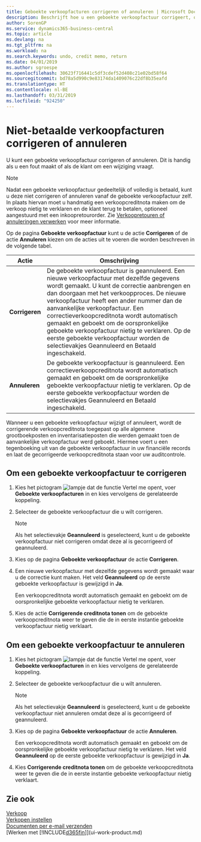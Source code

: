 ```yaml
---
title: Geboekte verkoopfacturen corrigeren of annuleren | Microsoft Docs
description: Beschrijft hoe u een geboekte verkoopfactuur corrigeert, ongedaan maakt of annuleert en een verkoopcreditnota vereffent.
author: SorenGP
ms.service: dynamics365-business-central
ms.topic: article
ms.devlang: na
ms.tgt_pltfrm: na
ms.workload: na
ms.search.keywords: undo, credit memo, return
ms.date: 04/01/2019
ms.author: sgroespe
ms.openlocfilehash: 30623f716441c5df3cdef52d408c21e02bd58f64
ms.sourcegitcommit: bd78a5d990c9e83174da1409076c22df8b35eafd
ms.translationtype: HT
ms.contentlocale: nl-BE
ms.lasthandoff: 03/31/2019
ms.locfileid: "924250"
---
```

# <a name="correct-or-cancel-unpaid-sales-invoices"></a>Niet-betaalde verkoopfacturen corrigeren of annuleren
U kunt een geboekte verkoopfactuur corrigeren of annuleren. Dit is handig als u een fout maakt of als de klant om een wijziging vraagt.

> [!NOTE]  
>   Nadat een geboekte verkoopfactuur gedeeltelijk of volledig is betaald, kunt u deze niet corrigeren of annuleren vanaf de geboekte verkoopfactuur zelf. In plaats hiervan moet u handmatig een verkoopcreditnota maken om de verkoop nietig te verklaren en de klant terug te betalen, optioneel aangestuurd met een inkoopretourorder. Zie [Verkoopretouren of annuleringen verwerken](sales-how-process-sales-returns-cancellations.md) voor meer informatie.

Op de pagina **Geboekte verkoopfactuur** kunt u de actie **Corrigeren** of de actie **Annuleren** kiezen om de acties uit te voeren die worden beschreven in de volgende tabel.

| Actie | Omschrijving |
| --- | --- |
| **Corrigeren** |De geboekte verkoopfactuur is geannuleerd. Een nieuwe verkoopfactuur met dezelfde gegevens wordt gemaakt. U kunt de correctie aanbrengen en dan doorgaan met het verkoopproces. De nieuwe verkoopfactuur heeft een ander nummer dan de aanvankelijke verkoopfactuur. Een correctieverkoopcreditnota wordt automatisch gemaakt en geboekt om de oorspronkelijke geboekte verkoopfactuur nietig te verklaren. Op de eerste geboekte verkoopfactuur worden de selectievakjes Geannuleerd en Betaald ingeschakeld. |
| **Annuleren** |De geboekte verkoopfactuur is geannuleerd. Een correctieverkoopcreditnota wordt automatisch gemaakt en geboekt om de oorspronkelijke geboekte verkoopfactuur nietig te verklaren. Op de eerste geboekte verkoopfactuur worden de selectievakjes Geannuleerd en Betaald ingeschakeld. |

Wanneer u een geboekte verkoopfactuur wijzigt of annuleert, wordt de corrigerende verkoopcreditnota toegepast op alle algemene grootboekposten en inventarisatieposten die werden gemaakt toen de aanvankelijke verkoopfactuur werd geboekt. Hiermee voert u een tegenboeking uit van de geboekte verkoopfactuur in uw financiële records en laat de gecorrigeerde verkoopcreditnota staan voor uw auditcontrole.

## <a name="to-correct-a-posted-sales-invoice"></a>Om een geboekte verkoopfactuur te corrigeren
1. Kies het pictogram ![lampje dat de functie Vertel me opent](media/ui-search/search_small.png "Vertel me wat u wilt doen"), voer **Geboekte verkoopfacturen** in en kies vervolgens de gerelateerde koppeling.  
2. Selecteer de geboekte verkoopfactuur die u wilt corrigeren.

    > [!NOTE]  
    >   Als het selectievakje **Geannuleerd** is geselecteerd, kunt u de geboekte verkoopfactuur niet corrigeren omdat deze al is gecorrigeerd of geannuleerd.
3. Kies op de pagina **Geboekte verkoopfactuur** de actie **Corrigeren**.  
4. Een nieuwe verkoopfactuur met dezelfde gegevens wordt gemaakt waar u de correctie kunt maken. Het veld **Geannuleerd** op de eerste geboekte verkoopfactuur is gewijzigd in **Ja**.

    Een verkoopcreditnota wordt automatisch gemaakt en geboekt om de oorspronkelijke geboekte verkoopfactuur nietig te verklaren.
5. Kies de actie **Corrigerende creditnota tonen** om de geboekte verkoopcreditnota weer te geven die de in eerste instantie geboekte verkoopfactuur nietig verklaart.

## <a name="to-cancel-a-posted-sales-invoice"></a>Om een geboekte verkoopfactuur te annuleren
1. Kies het pictogram ![lampje dat de functie Vertel me opent](media/ui-search/search_small.png "Vertel me wat u wilt doen"), voer **Geboekte verkoopfacturen** in en kies vervolgens de gerelateerde koppeling.  
2. Selecteer de geboekte verkoopfactuur die u wilt annuleren.

    > [!NOTE]  
    >   Als het selectievakje **Geannuleerd** is geselecteerd, kunt u de geboekte verkoopfactuur niet annuleren omdat deze al is gecorrigeerd of geannuleerd.
3. Kies op de pagina **Geboekte verkoopfactuur** de actie **Annuleren**.

    Een verkoopcreditnota wordt automatisch gemaakt en geboekt om de oorspronkelijke geboekte verkoopfactuur nietig te verklaren. Het veld **Geannuleerd** op de eerste geboekte verkoopfactuur is gewijzigd in **Ja**.
4. Kies **Corrigerende creditnota tonen** om de geboekte verkoopcreditnota weer te geven die de in eerste instantie geboekte verkoopfactuur nietig verklaart.

## <a name="see-also"></a>Zie ook
[Verkoop](sales-manage-sales.md)  
[Verkopen instellen](sales-setup-sales.md)  
[Documenten per e-mail verzenden](ui-how-send-documents-email.md)  
[Werken met [!INCLUDE[d365fin](includes/d365fin_md.md)]](ui-work-product.md)
